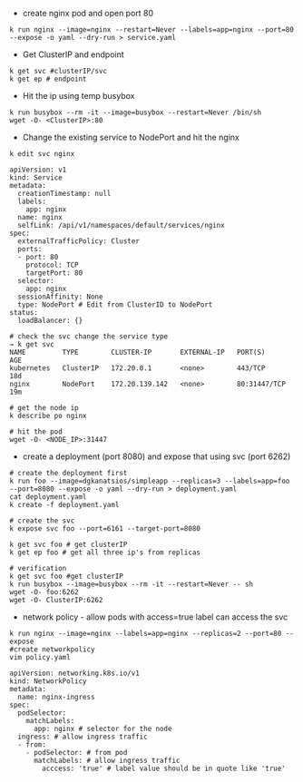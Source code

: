 - create nginx pod and open port 80
```
k run nginx --image=nginx --restart=Never --labels=app=nginx --port=80 --expose -o yaml --dry-run > service.yaml
```

- Get ClusterIP and endpoint
```
k get svc #clusterIP/svc
k get ep # endpoint
```

- Hit the ip using temp busybox
```
k run busybox --rm -it --image=busybox --restart=Never /bin/sh
wget -O- <ClusterIP>:80
```

- Change the existing service to NodePort and hit the nginx
```
k edit svc nginx

apiVersion: v1
kind: Service
metadata:
  creationTimestamp: null
  labels:
    app: nginx
  name: nginx
  selfLink: /api/v1/namespaces/default/services/nginx
spec:
  externalTrafficPolicy: Cluster
  ports:
  - port: 80
    protocol: TCP
    targetPort: 80
  selector:
    app: nginx
  sessionAffinity: None
  type: NodePort # Edit from ClusterID to NodePort
status:
  loadBalancer: {}

# check the svc change the service type
→ k get svc
NAME         TYPE        CLUSTER-IP       EXTERNAL-IP   PORT(S)        AGE
kubernetes   ClusterIP   172.20.0.1       <none>        443/TCP        18d
nginx        NodePort    172.20.139.142   <none>        80:31447/TCP   19m

# get the node ip 
k describe po nginx

# hit the pod
wget -O- <NODE_IP>:31447
```

- create a deployment (port 8080) and expose that using svc (port 6262)
```
# create the deployment first
k run foo --image=dgkanatsios/simpleapp --replicas=3 --labels=app=foo --port=8080 --expose -o yaml --dry-run > deployment.yaml
cat deployment.yaml
k create -f deployment.yaml

# create the svc
k expose svc foo --port=6161 --target-port=8080

k get svc foo # get clusterIP
k get ep foo # get all three ip's from replicas

# verification
k get svc foo #get clusterIP
k run busybox --image=busybox --rm -it --restart=Never -- sh
wget -O- foo:6262
wget -O- ClusterIP:6262
```

- network policy - allow pods with access=true label can access the svc
```
k run nginx --image=nginx --labels=app=nginx --replicas=2 --port=80 --expose
#create networkpolicy
vim policy.yaml

apiVersion: networking.k8s.io/v1
kind: NetworkPolicy
metadata:
  name: nginx-ingress
spec:
  podSelector:
    matchLabels:
      app: nginx # selector for the node
  ingress: # allow ingress traffic
  - from:
    - podSelector: # from pod
      matchLabels: # allow ingress traffic
        acccess: 'true' # label value should be in quote like 'true'
```

